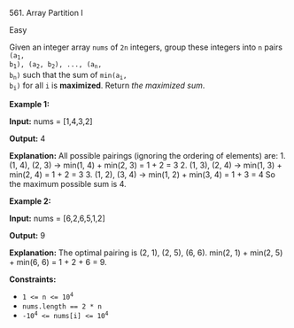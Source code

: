 ﻿561\. Array Partition I

Easy

Given an integer array `nums` of `2n` integers, group these integers into `n` pairs <code>(a<sub>1</sub>, b<sub>1</sub>), (a<sub>2</sub>, b<sub>2</sub>), ..., (a<sub>n</sub>, b<sub>n</sub>)</code> such that the sum of <code>min(a<sub>i</sub>, b<sub>i</sub>)</code> for all `i` is **maximized**. Return _the maximized sum_.

**Example 1:**

**Input:** nums = [1,4,3,2]

**Output:** 4

**Explanation:** All possible pairings (ignoring the ordering of elements) are: 1. (1, 4), (2, 3) -> min(1, 4) + min(2, 3) = 1 + 2 = 3 2. (1, 3), (2, 4) -> min(1, 3) + min(2, 4) = 1 + 2 = 3 3. (1, 2), (3, 4) -> min(1, 2) + min(3, 4) = 1 + 3 = 4 So the maximum possible sum is 4.

**Example 2:**

**Input:** nums = [6,2,6,5,1,2]

**Output:** 9

**Explanation:** The optimal pairing is (2, 1), (2, 5), (6, 6). min(2, 1) + min(2, 5) + min(6, 6) = 1 + 2 + 6 = 9.

**Constraints:**

*   <code>1 <= n <= 10<sup>4</sup></code>
*   `nums.length == 2 * n`
*   <code>-10<sup>4</sup> <= nums[i] <= 10<sup>4</sup></code>
